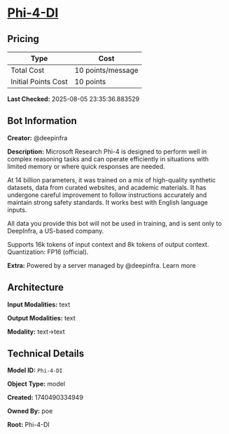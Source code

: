 # [Phi-4-DI](https://poe.com/Phi-4-DI)

## Pricing

| Type | Cost |
|------|------|
| Total Cost | 10 points/message |
| Initial Points Cost | 10 points |

**Last Checked:** 2025-08-05 23:35:36.883529


## Bot Information

**Creator:** @deepinfra

**Description:** Microsoft Research Phi-4 is designed to perform well in complex reasoning tasks and can operate efficiently in situations with limited memory or where quick responses are needed.

At 14 billion parameters, it was trained on a mix of high-quality synthetic datasets, data from curated websites, and academic materials. It has undergone careful improvement to follow instructions accurately and maintain strong safety standards. It works best with English language inputs.

All data you provide this bot will not be used in training, and is sent only to DeepInfra, a US-based company.

Supports 16k tokens of input context and 8k tokens of output context. Quantization: FP16 (official).

**Extra:** Powered by a server managed by @deepinfra. Learn more


## Architecture

**Input Modalities:** text

**Output Modalities:** text

**Modality:** text->text


## Technical Details

**Model ID:** `Phi-4-DI`

**Object Type:** model

**Created:** 1740490334949

**Owned By:** poe

**Root:** Phi-4-DI
